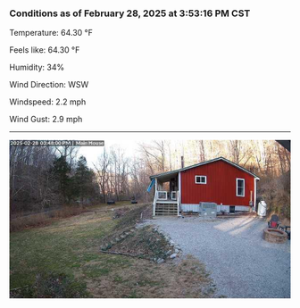 ### Conditions as of February 28, 2025 at 3:53:16 PM CST 

Temperature: 64.30 &deg;F

Feels like: 64.30 &deg;F

Humidity: 34%

Wind Direction: WSW

Windspeed: 2.2 mph

Wind Gust: 2.9 mph

---

<img src="./images/latest.jpeg"/>

